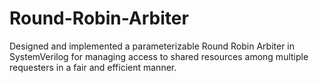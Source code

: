 # Round-Robin-Arbiter
Designed and implemented a parameterizable Round Robin Arbiter in SystemVerilog for managing access to shared resources among multiple requesters in a fair and efficient manner.

